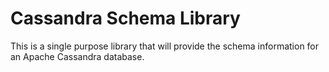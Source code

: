 # Cassandra Schema Library

This is a single purpose library that will provide the schema information for an Apache Cassandra database.

